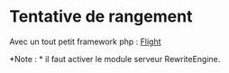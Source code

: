 # Tentative de rangement

Avec un tout petit framework php : [Flight](http://flightphp.com/learn)

*Note : * il faut activer le module serveur RewriteEngine.
